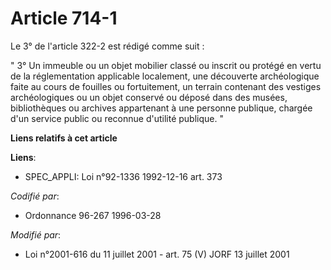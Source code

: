 # Article 714-1

Le 3° de l'article 322-2 est rédigé comme suit :

" 3° Un immeuble ou un objet mobilier classé ou inscrit ou protégé en vertu de la réglementation applicable localement, une
découverte archéologique faite au cours de fouilles ou fortuitement, un terrain contenant des vestiges archéologiques ou un
objet conservé ou déposé dans des musées, bibliothèques ou archives appartenant à une personne publique, chargée d'un service
public ou reconnue d'utilité publique. "

**Liens relatifs à cet article**

**Liens**:

  - SPEC_APPLI: Loi n°92-1336 1992-12-16 art. 373

_Codifié par_:

  - Ordonnance 96-267 1996-03-28

_Modifié par_:

  - Loi n°2001-616 du 11 juillet 2001 - art. 75 (V) JORF 13 juillet 2001
